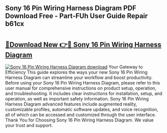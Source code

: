 ## Sony 16 Pin Wiring Harness Diagram PDF Download Free - Part-FUh User Guide Repair b61cx

# <h2><a href="http://dfpnso.blite.top/?on=Sony+16+Pin+Wiring+Harness+Diagram">🔗Download New 👉🔴 Sony 16 Pin Wiring Harness Diagram</a></h2>

[![Sony 16 Pin Wiring Harness Diagram download](https://i.imgur.com/lujVjoI.png)](http://dfpnso.blite.top/?on=Sony+16+Pin+Wiring+Harness+Diagram)
Your Gateway to Efficiency This guide explores the ways your new Sony 16 Pin Wiring Harness Diagram can streamline your workflow and boost productivity. Before using your Sony 16 Pin Wiring Harness Diagram, please refer to this user manual for comprehensive instructions on product setup, operation, and troubleshooting. It includes clear instructions for installation, setup, and operation, as well as important safety information. Sony 16 Pin Wiring Harness Diagram advanced features include augmented reality, customizable profiles, automatic software updates, and voice recognition, all of which can be accessed and customized through the user interface. Thank You for Choosing Sony 16 Pin Wiring Harness Diagram. We value your trust and support.
